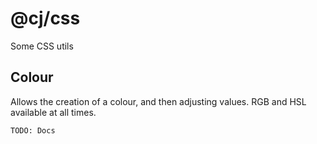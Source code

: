 # @cj/css
Some CSS utils

## Colour
Allows the creation of a colour, and then adjusting values. RGB and HSL available at all times.

```
TODO: Docs
```
